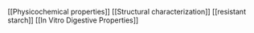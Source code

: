 [[Physicochemical properties]]
[[Structural characterization]]
[[resistant starch]]
[[In Vitro Digestive Properties]]
